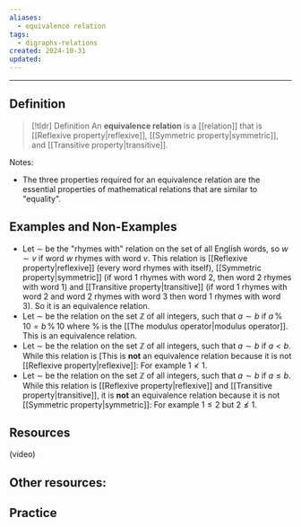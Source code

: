 ```yaml
---
aliases:
  - equivalence relation
tags:
  - digraphs-relations
created: 2024-10-31
updated:
---
```

---
## Definition 

> [!tldr] Definition
> An **equivalence relation** is a [[relation]] that is [[Reflexive property|reflexive]], [[Symmetric property|symmetric]], and [[Transitive property|transitive]]. 

Notes: 
- The three properties required for an equivalence relation are the essential properties of mathematical relations that are similar to "equality". 

## Examples and Non-Examples

- Let $\sim$ be the "rhymes with" relation on the set of all English words, so $w \sim v$ if word $w$ rhymes with word $v$. This relation is [[Reflexive property|reflexive]] (every word rhymes with itself), [[Symmetric property|symmetric]] (if word 1 rhymes with word 2, then word 2 rhymes with word 1) and [[Transitive property|transitive]] (if word 1 rhymes with word 2 and word 2 rhymes with word 3 then word 1 rhymes with word 3). So it is an equivalence relation. 
- Let $\sim$ be the relation on the set $\mathbb{Z}$ of all integers, such that $a \sim b$ if $a \, \% \, 10 = b \, \% \, 10$ where $\%$ is the [[The modulus operator|modulus operator]]. This is an equivalence relation. 
- Let $\sim$ be the relation on the set $\mathbb{Z}$ of all integers, such that $a \sim b$ if $a < b$. While this relation is [This is **not** an equivalence relation because it is not [[Reflexive property|reflexive]]: For example $1 \not < 1$. 
- Let $\sim$ be the relation on the set $\mathbb{Z}$ of all integers, such that $a \sim b$ if $a \leq b$. While this relation is [[Reflexive property|reflexive]] and [[Transitive property|transitive]], it is **not** an equivalence relation because it is not [[Symmetric property|symmetric]]: For example $1 \leq 2$ but $2 \not \leq 1$. 


## Resources 

(video)

Other resources: 
- 

## Practice 
